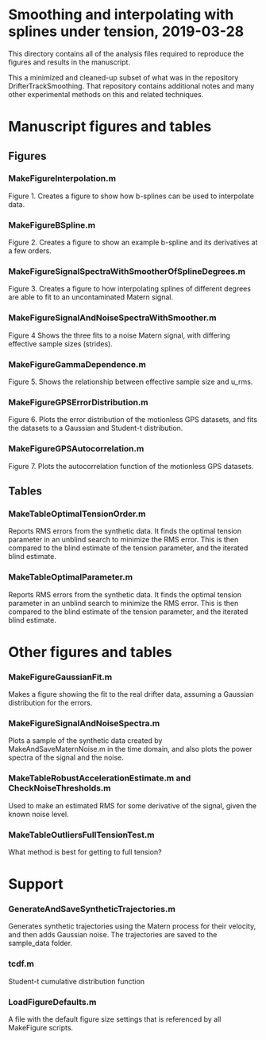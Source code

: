Smoothing and interpolating with splines under tension, 2019-03-28
===========================

This directory contains all of the analysis files required to reproduce the figures and results in the manuscript.

This a minimized and cleaned-up subset of what was in the repository DrifterTrackSmoothing. That repository contains additional notes and many other experimental methods on this and related techniques.



# Manuscript figures and tables

## Figures

### MakeFigureInterpolation.m

Figure 1. Creates a figure to show how b-splines can be used to interpolate data.

### MakeFigureBSpline.m

Figure 2. Creates a figure to show an example b-spline and its derivatives at a few orders.

### MakeFigureSignalSpectraWithSmootherOfSplineDegrees.m

Figure 3. Creates a figure to how interpolating splines of different degrees are able to fit to an uncontaminated Matern signal.

### MakeFigureSignalAndNoiseSpectraWithSmoother.m

Figure 4 Shows the three fits to a noise Matern signal, with differing effective sample sizes (strides).

### MakeFigureGammaDependence.m

Figure 5. Shows the relationship between effective sample size and u_rms.

### MakeFigureGPSErrorDistribution.m

Figure 6. Plots the error distribution of the motionless GPS datasets, and fits the datasets to a Gaussian and Student-t distribution.

### MakeFigureGPSAutocorrelation.m

Figure 7. Plots the autocorrelation function of the motionless GPS datasets.

## Tables

### MakeTableOptimalTensionOrder.m

Reports RMS errors from the synthetic data. It finds the optimal tension parameter in an unblind search to minimize the RMS error. This is then compared to the blind estimate of the tension parameter, and the iterated blind estimate.

### MakeTableOptimalParameter.m

Reports RMS errors from the synthetic data. It finds the optimal tension parameter in an unblind search to minimize the RMS error. This is then compared to the blind estimate of the tension parameter, and the iterated blind estimate.


# Other figures and tables

### MakeFigureGaussianFit.m

Makes a figure showing the fit to the real drifter data, assuming a Gaussian distribution for the errors.

### MakeFigureSignalAndNoiseSpectra.m

Plots a sample of the synthetic data created by MakeAndSaveMaternNoise.m in the time domain, and also plots the power spectra of the signal and the noise.

### MakeTableRobustAccelerationEstimate.m and CheckNoiseThresholds.m

Used to make an estimated RMS for some derivative of the signal, given the known noise level. 

### MakeTableOutliersFullTensionTest.m

What method is best for getting to full tension?


# Support

### GenerateAndSaveSyntheticTrajectories.m

Generates synthetic trajectories using the Matern process for their velocity, and then adds Gaussian noise. The trajectories are saved to the sample_data folder.

### tcdf.m

Student-t cumulative distribution function


### LoadFigureDefaults.m

A file with the default figure size settings that is referenced by all MakeFigure scripts.
